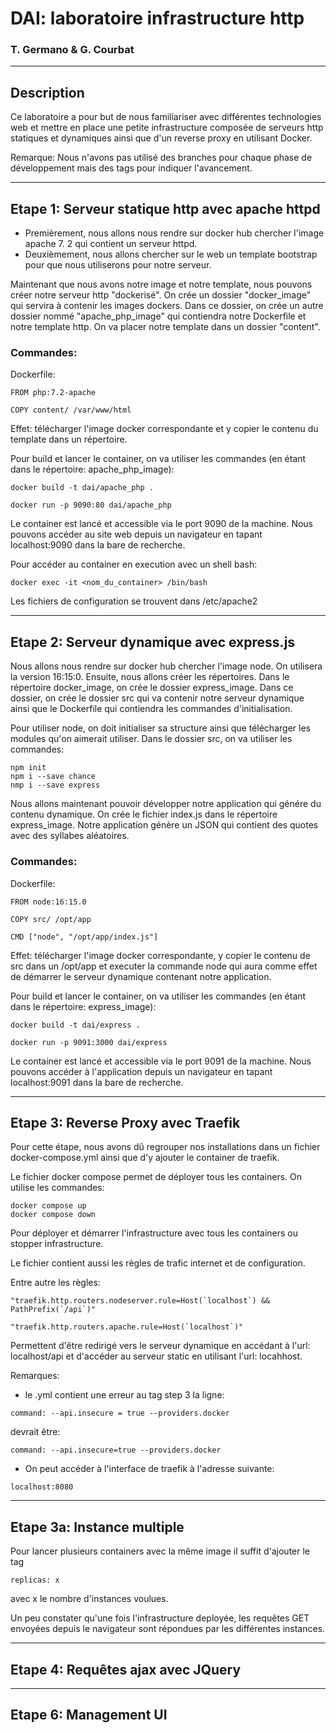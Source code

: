 # DAI: laboratoire infrastructure http
### T. Germano & G. Courbat

---

## Description 

Ce laboratoire a pour but de nous familiariser avec différentes technologies web et 
mettre en place une petite infrastructure composée de serveurs http statiques et 
dynamiques ainsi que d'un reverse proxy en utilisant Docker. 

Remarque: Nous n'avons pas utilisé des branches pour chaque phase de 
développement mais des tags pour indiquer l'avancement.

---
## Etape 1: Serveur statique http avec apache httpd

- Premièrement, nous allons nous rendre sur docker hub chercher l'image apache 7.
2 qui contient un serveur httpd.
- Deuxièmement, nous allons chercher sur le web un template bootstrap pour que 
  nous utiliserons pour notre serveur.

Maintenant que nous avons notre image et notre template, nous pouvons créer notre 
serveur http "dockerisé". On crée un dossier "docker_image" qui servira à 
contenir les images dockers. Dans ce dossier, on crée un autre dossier nommé 
"apache_php_image" qui contiendra notre Dockerfile et notre template http. On va 
placer notre template dans un dossier "content". 

### Commandes:
  Dockerfile:

 ```
FROM php:7.2-apache
 
COPY content/ /var/www/html
```
Effet: télécharger l'image docker correspondante et y copier le contenu du 
template dans un répertoire. 

Pour build et lancer le container, on va utiliser les commandes (en étant dans le 
répertoire: 
apache_php_image): 
 ```
docker build -t dai/apache_php .

docker run -p 9090:80 dai/apache_php
```

Le container est lancé et accessible via le port 9090 de la machine. 
Nous pouvons accéder au site web depuis un navigateur en tapant localhost:9090 
dans la bare de recherche. 

Pour accéder au container en execution avec un shell bash: 
 ```
docker exec -it <nom_du_container> /bin/bash
```
Les fichiers de configuration se trouvent dans /etc/apache2

---

## Etape 2: Serveur dynamique avec express.js

Nous allons nous rendre sur docker hub chercher l'image node. On utilisera la 
version 16:15:0. Ensuite, nous allons créer les répertoires. Dans le répertoire 
docker_image, on crée le dossier express_image. Dans ce dossier, on crée le 
dossier src qui va contenir notre serveur dynamique ainsi que le Dockerfile qui 
contiendra les commandes d'initialisation. 

Pour utiliser node, on doit initialiser sa structure ainsi que télécharger les 
modules qu'on aimerait utiliser. Dans le dossier src, on va utiliser les commandes: 
 ```
npm init
npm i --save chance
nmp i --save express
```
Nous allons maintenant pouvoir développer notre application qui génére du contenu 
dynamique. On crée le fichier index.js dans le répertoire express_image.
Notre application génère un JSON qui contient des quotes avec des syllabes 
aléatoires. 

### Commandes:
Dockerfile:

 ```
FROM node:16:15.0
 
COPY src/ /opt/app

CMD ["node", "/opt/app/index.js"]
```
Effet: télécharger l'image docker correspondante, y copier le contenu de src 
dans un /opt/app et executer la commande node qui aura comme effet de démarrer le 
serveur dynamique contenant notre application. 

Pour build et lancer le container, on va utiliser les commandes (en étant dans le
répertoire:
express_image):
 ```
docker build -t dai/express .

docker run -p 9091:3000 dai/express
```

Le container est lancé et accessible via le port 9091 de la machine.
Nous pouvons accéder à l'application depuis un navigateur en tapant localhost:9091
dans la bare de recherche.

---

## Etape 3: Reverse Proxy avec Traefik

Pour cette étape, nous avons dû regrouper nos installations dans un fichier 
docker-compose.yml ainsi que d'y ajouter le container de traefik. 

Le fichier docker compose permet de déployer tous les containers. On utilise les 
commandes:
 ```
docker compose up
docker compose down
```
Pour déployer et démarrer l'infrastructure avec tous les containers ou stopper 
infrastructure.

Le fichier contient aussi les règles de trafic internet et de configuration.

Entre autre les règles:
 ```
"traefik.http.routers.nodeserver.rule=Host(`localhost`) && PathPrefix(`/api`)"

"traefik.http.routers.apache.rule=Host(`localhost`)"
```
Permettent d'être redirigé vers le serveur dynamique en accédant à l'url: 
localhost/api et d'accéder au serveur static en utilisant l'url: locahhost.


Remarques: 
- le .yml contient une erreur au tag step 3
la ligne: 
 ```
command: --api.insecure = true --providers.docker
```
devrait être: 
 ```
command: --api.insecure=true --providers.docker
```
- On peut accéder à l'interface de traefik à l'adresse suivante:
 ```
localhost:8080
```
---

## Etape 3a: Instance multiple


Pour lancer plusieurs containers avec la même image il suffit d'ajouter le tag 
```
replicas: x
```
avec x le nombre d'instances voulues. 

Un peu constater qu'une fois l'infrastructure deployée, les requêtes GET envoyées 
depuis le navigateur sont répondues par les différentes instances. 

---
## Etape 4: Requêtes ajax avec JQuery



---
## Etape 6: Management UI

